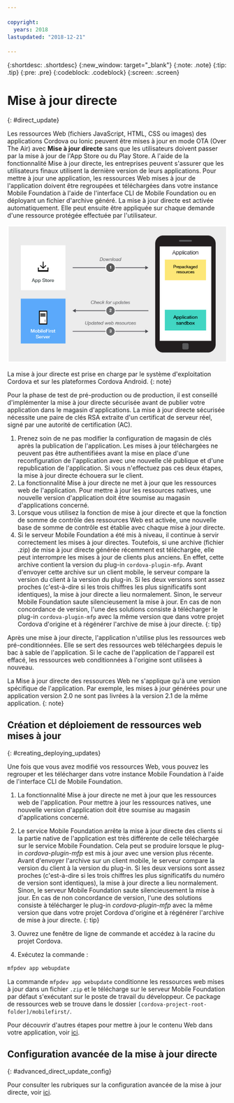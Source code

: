 ```yaml
---

copyright:
  years: 2018
lastupdated: "2018-12-21"

---
```


{:shortdesc: .shortdesc}
{:new_window: target="_blank"}
{:note: .note}
{:tip: .tip}
{:pre: .pre}
{:codeblock: .codeblock}
{:screen: .screen}

# Mise à jour directe 
{: #direct_update}

Les ressources Web (fichiers JavaScript, HTML, CSS ou images) des applications Cordova ou Ionic peuvent être mises à jour en mode OTA (Over The Air) avec **Mise à jour directe** sans que les utilisateurs doivent passer par la mise à jour de l'App Store ou du Play Store. A l'aide de la fonctionnalité Mise à jour directe, les entreprises peuvent s'assurer que les utilisateurs finaux utilisent la dernière version de leurs applications. Pour mettre à jour une application, les ressources Web mises à jour de l'application doivent être regroupées et téléchargées dans votre instance Mobile Foundation à l'aide de l'interface CLI de Mobile Foundation ou en déployant un fichier d'archive généré. La mise à jour directe est activée automatiquement. Elle peut ensuite être appliquée sur chaque demande d'une ressource protégée effectuée par l'utilisateur.

![Diagramme illustrant le mode de fonctionnement de la mise à jour directe](images/internal_function.jpg)

La mise à jour directe est prise en charge par le système d'exploitation Cordova et sur les plateformes Cordova Android.
{: note}

Pour la phase de test de pré-production ou de production, il est conseillé d'implémenter la mise à jour directe sécurisée avant de publier votre application dans le magasin d'applications. La mise à jour directe sécurisée nécessite une paire de clés RSA extraite d'un certificat de serveur réel, signé par une autorité de certification (AC).

1. Prenez soin de ne pas modifier la configuration de magasin de clés après la publication de l'application. Les mises à jour téléchargées ne peuvent pas être authentifiées avant la mise en place d'une reconfiguration de l'application avec une nouvelle clé publique et d'une republication de l'application. Si vous n'effectuez pas ces deux étapes, la mise à jour directe échouera sur le client.
2. La fonctionnalité Mise à jour directe ne met à jour que les ressources web de l'application. Pour mettre à jour les ressources natives, une nouvelle version d'application doit être soumise au magasin d'applications concerné.
3. Lorsque vous utilisez la fonction de mise à jour directe et que la fonction de somme de contrôle des ressources Web est activée, une nouvelle base de somme de contrôle est établie avec chaque mise à jour directe.
4. Si le serveur Mobile Foundation a été mis à niveau, il continue à servir correctement les mises à jour directes. Toutefois, si une archive (fichier .zip) de mise à jour directe générée récemment est téléchargée, elle peut interrompre les mises à jour de clients plus anciens. En effet, cette archive contient la version du plug-in `cordova-plugin-mfp`. Avant d'envoyer cette archive sur un client mobile, le serveur compare la version du client à la version du plug-in. Si les deux versions sont assez proches (c'est-à-dire si les trois chiffres les plus significatifs sont identiques), la mise à jour directe a lieu normalement. Sinon, le serveur Mobile Foundation saute silencieusement la mise à jour. En cas de non concordance de version, l'une des solutions consiste à télécharger le plug-in `cordova-plugin-mfp` avec la même version que dans votre projet Cordova d'origine et à régénérer l'archive de mise à jour directe.
{: tip}

Après une mise à jour directe, l'application n'utilise plus les ressources web pré-conditionnées. Elle se sert des ressources web téléchargées depuis le bac à sable de l'application. Si le cache de l'application de l'appareil est effacé, les ressources web conditionnées à l'origine sont utilisées à nouveau.

La Mise à jour directe des ressources Web ne s'applique qu'à une version spécifique de l'application. Par exemple, les mises à jour générées pour une application version 2.0 ne sont pas livrées à la version 2.1 de la même application.
{: note}

## Création et déploiement de ressources web mises à jour
{: #creating_deploying_updates}

Une fois que vous avez modifié vos ressources Web, vous pouvez les regrouper et les télécharger dans votre instance Mobile Foundation à l'aide de l'interface CLI de Mobile Foundation. 

1.  La fonctionnalité Mise à jour directe ne met à jour que les ressources web de l'application. Pour mettre à jour les ressources natives, une nouvelle version d'application doit être soumise au magasin d'applications concerné.
2. Le service Mobile Foundation arrête la mise à jour directe des clients si la partie native de l'application est très différente de celle téléchargée sur le service Mobile Foundation. Cela peut se produire lorsque le plug-in *cordova-plugin-mfp* est mis à jour avec une version plus récente. Avant d'envoyer l'archive sur un client mobile, le serveur compare la version du client à la version du plug-in. Si les deux versions sont assez proches (c'est-à-dire si les trois chiffres les plus significatifs du numéro de version sont identiques), la mise à jour directe a lieu normalement. Sinon, le serveur Mobile Foundation saute silencieusement la mise à jour. En cas de non concordance de version, l'une des solutions consiste à télécharger le plug-in *cordova-plugin-mfp* avec la même version que dans votre projet Cordova d'origine et à régénérer l'archive de mise à jour directe.
{: tip}

1. Ouvrez une fenêtre de ligne de commande et accédez à la racine du projet Cordova.
2. Exécutez la commande :
  ```bash
  mfpdev app webupdate
  ```
La commande `mfpdev app webupdate` conditionne les ressources web mises à jour dans un fichier `.zip` et le télécharge sur le serveur Mobile Foundation par défaut s'exécutant sur le poste de travail du développeur. Ce package de ressources web se trouve dans le dossier `[cordova-project-root-folder]/mobilefirst/`.

Pour découvrir d'autres étapes pour mettre à jour le contenu Web dans votre application, voir [ici](update_web_content_in_app_alternate_steps.html).

## Configuration avancée de la mise à jour directe 
{: #advanced_direct_update_config}

Pour consulter les rubriques sur la configuration avancée de la mise à jour directe, voir [ici](update_web_content_in_app_advanced.html).
